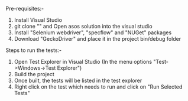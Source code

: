 Pre-requisites:-
1. Install Visual Studio
2. git clone "<gitlink>" and Open asos solution into the visual studio 
3. Install "Selenium webdriver", "specflow" and "NUGet" packages
4. Download "GeckoDriver" and place it in the project bin/debug folder

Steps to run the tests:-
1. Open Test Explorer in Visual Studio (In the menu options "Test->Windows->Test Explorer")
2. Build the project
3. Once built, the tests will be listed in the test explorer
4. Right click on the test which needs to run and click on "Run Selected Tests"
